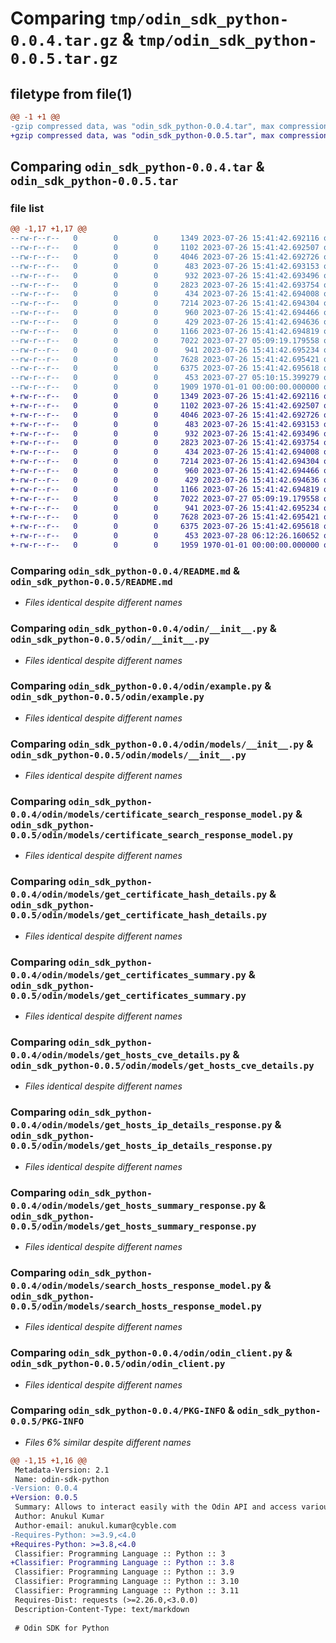 # Comparing `tmp/odin_sdk_python-0.0.4.tar.gz` & `tmp/odin_sdk_python-0.0.5.tar.gz`

## filetype from file(1)

```diff
@@ -1 +1 @@
-gzip compressed data, was "odin_sdk_python-0.0.4.tar", max compression
+gzip compressed data, was "odin_sdk_python-0.0.5.tar", max compression
```

## Comparing `odin_sdk_python-0.0.4.tar` & `odin_sdk_python-0.0.5.tar`

### file list

```diff
@@ -1,17 +1,17 @@
--rw-r--r--   0        0        0     1349 2023-07-26 15:41:42.692116 odin_sdk_python-0.0.4/README.md
--rw-r--r--   0        0        0     1102 2023-07-26 15:41:42.692507 odin_sdk_python-0.0.4/odin/__init__.py
--rw-r--r--   0        0        0     4046 2023-07-26 15:41:42.692726 odin_sdk_python-0.0.4/odin/example.py
--rw-r--r--   0        0        0      483 2023-07-26 15:41:42.693153 odin_sdk_python-0.0.4/odin/exceptions.py
--rw-r--r--   0        0        0      932 2023-07-26 15:41:42.693496 odin_sdk_python-0.0.4/odin/models/__init__.py
--rw-r--r--   0        0        0     2823 2023-07-26 15:41:42.693754 odin_sdk_python-0.0.4/odin/models/certificate_search_response_model.py
--rw-r--r--   0        0        0      434 2023-07-26 15:41:42.694008 odin_sdk_python-0.0.4/odin/models/get_certificate_count.py
--rw-r--r--   0        0        0     7214 2023-07-26 15:41:42.694304 odin_sdk_python-0.0.4/odin/models/get_certificate_hash_details.py
--rw-r--r--   0        0        0      960 2023-07-26 15:41:42.694466 odin_sdk_python-0.0.4/odin/models/get_certificates_summary.py
--rw-r--r--   0        0        0      429 2023-07-26 15:41:42.694636 odin_sdk_python-0.0.4/odin/models/get_host_count.py
--rw-r--r--   0        0        0     1166 2023-07-26 15:41:42.694819 odin_sdk_python-0.0.4/odin/models/get_hosts_cve_details.py
--rw-r--r--   0        0        0     7022 2023-07-27 05:09:19.179558 odin_sdk_python-0.0.4/odin/models/get_hosts_ip_details_response.py
--rw-r--r--   0        0        0      941 2023-07-26 15:41:42.695234 odin_sdk_python-0.0.4/odin/models/get_hosts_summary_response.py
--rw-r--r--   0        0        0     7628 2023-07-26 15:41:42.695421 odin_sdk_python-0.0.4/odin/models/search_hosts_response_model.py
--rw-r--r--   0        0        0     6375 2023-07-26 15:41:42.695618 odin_sdk_python-0.0.4/odin/odin_client.py
--rw-r--r--   0        0        0      453 2023-07-27 05:10:15.399279 odin_sdk_python-0.0.4/pyproject.toml
--rw-r--r--   0        0        0     1909 1970-01-01 00:00:00.000000 odin_sdk_python-0.0.4/PKG-INFO
+-rw-r--r--   0        0        0     1349 2023-07-26 15:41:42.692116 odin_sdk_python-0.0.5/README.md
+-rw-r--r--   0        0        0     1102 2023-07-26 15:41:42.692507 odin_sdk_python-0.0.5/odin/__init__.py
+-rw-r--r--   0        0        0     4046 2023-07-26 15:41:42.692726 odin_sdk_python-0.0.5/odin/example.py
+-rw-r--r--   0        0        0      483 2023-07-26 15:41:42.693153 odin_sdk_python-0.0.5/odin/exceptions.py
+-rw-r--r--   0        0        0      932 2023-07-26 15:41:42.693496 odin_sdk_python-0.0.5/odin/models/__init__.py
+-rw-r--r--   0        0        0     2823 2023-07-26 15:41:42.693754 odin_sdk_python-0.0.5/odin/models/certificate_search_response_model.py
+-rw-r--r--   0        0        0      434 2023-07-26 15:41:42.694008 odin_sdk_python-0.0.5/odin/models/get_certificate_count.py
+-rw-r--r--   0        0        0     7214 2023-07-26 15:41:42.694304 odin_sdk_python-0.0.5/odin/models/get_certificate_hash_details.py
+-rw-r--r--   0        0        0      960 2023-07-26 15:41:42.694466 odin_sdk_python-0.0.5/odin/models/get_certificates_summary.py
+-rw-r--r--   0        0        0      429 2023-07-26 15:41:42.694636 odin_sdk_python-0.0.5/odin/models/get_host_count.py
+-rw-r--r--   0        0        0     1166 2023-07-26 15:41:42.694819 odin_sdk_python-0.0.5/odin/models/get_hosts_cve_details.py
+-rw-r--r--   0        0        0     7022 2023-07-27 05:09:19.179558 odin_sdk_python-0.0.5/odin/models/get_hosts_ip_details_response.py
+-rw-r--r--   0        0        0      941 2023-07-26 15:41:42.695234 odin_sdk_python-0.0.5/odin/models/get_hosts_summary_response.py
+-rw-r--r--   0        0        0     7628 2023-07-26 15:41:42.695421 odin_sdk_python-0.0.5/odin/models/search_hosts_response_model.py
+-rw-r--r--   0        0        0     6375 2023-07-26 15:41:42.695618 odin_sdk_python-0.0.5/odin/odin_client.py
+-rw-r--r--   0        0        0      453 2023-07-28 06:12:26.160652 odin_sdk_python-0.0.5/pyproject.toml
+-rw-r--r--   0        0        0     1959 1970-01-01 00:00:00.000000 odin_sdk_python-0.0.5/PKG-INFO
```

### Comparing `odin_sdk_python-0.0.4/README.md` & `odin_sdk_python-0.0.5/README.md`

 * *Files identical despite different names*

### Comparing `odin_sdk_python-0.0.4/odin/__init__.py` & `odin_sdk_python-0.0.5/odin/__init__.py`

 * *Files identical despite different names*

### Comparing `odin_sdk_python-0.0.4/odin/example.py` & `odin_sdk_python-0.0.5/odin/example.py`

 * *Files identical despite different names*

### Comparing `odin_sdk_python-0.0.4/odin/models/__init__.py` & `odin_sdk_python-0.0.5/odin/models/__init__.py`

 * *Files identical despite different names*

### Comparing `odin_sdk_python-0.0.4/odin/models/certificate_search_response_model.py` & `odin_sdk_python-0.0.5/odin/models/certificate_search_response_model.py`

 * *Files identical despite different names*

### Comparing `odin_sdk_python-0.0.4/odin/models/get_certificate_hash_details.py` & `odin_sdk_python-0.0.5/odin/models/get_certificate_hash_details.py`

 * *Files identical despite different names*

### Comparing `odin_sdk_python-0.0.4/odin/models/get_certificates_summary.py` & `odin_sdk_python-0.0.5/odin/models/get_certificates_summary.py`

 * *Files identical despite different names*

### Comparing `odin_sdk_python-0.0.4/odin/models/get_hosts_cve_details.py` & `odin_sdk_python-0.0.5/odin/models/get_hosts_cve_details.py`

 * *Files identical despite different names*

### Comparing `odin_sdk_python-0.0.4/odin/models/get_hosts_ip_details_response.py` & `odin_sdk_python-0.0.5/odin/models/get_hosts_ip_details_response.py`

 * *Files identical despite different names*

### Comparing `odin_sdk_python-0.0.4/odin/models/get_hosts_summary_response.py` & `odin_sdk_python-0.0.5/odin/models/get_hosts_summary_response.py`

 * *Files identical despite different names*

### Comparing `odin_sdk_python-0.0.4/odin/models/search_hosts_response_model.py` & `odin_sdk_python-0.0.5/odin/models/search_hosts_response_model.py`

 * *Files identical despite different names*

### Comparing `odin_sdk_python-0.0.4/odin/odin_client.py` & `odin_sdk_python-0.0.5/odin/odin_client.py`

 * *Files identical despite different names*

### Comparing `odin_sdk_python-0.0.4/PKG-INFO` & `odin_sdk_python-0.0.5/PKG-INFO`

 * *Files 6% similar despite different names*

```diff
@@ -1,15 +1,16 @@
 Metadata-Version: 2.1
 Name: odin-sdk-python
-Version: 0.0.4
+Version: 0.0.5
 Summary: Allows to interact easily with the Odin API and access various cybersecurity services, certificate information, and more.
 Author: Anukul Kumar
 Author-email: anukul.kumar@cyble.com
-Requires-Python: >=3.9,<4.0
+Requires-Python: >=3.8,<4.0
 Classifier: Programming Language :: Python :: 3
+Classifier: Programming Language :: Python :: 3.8
 Classifier: Programming Language :: Python :: 3.9
 Classifier: Programming Language :: Python :: 3.10
 Classifier: Programming Language :: Python :: 3.11
 Requires-Dist: requests (>=2.26.0,<3.0.0)
 Description-Content-Type: text/markdown
 
 # Odin SDK for Python
```

